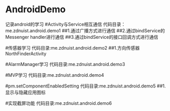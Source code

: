 # AndroidDemo
记录android的学习
#Activity与Service相互通信
代码目录：me.zdnuist.android.demo1
##1.通过广播方式进行通信 
##2.通过bindService的 Messenger handler进行通信
##3.通过bindService的接口回调方式进行通信 

#传感器学习
代码目录:me.zdnuist.android.demo2
##1.方向传感器 NorthFinderActivity 

#AlarmManager学习
代码目录:me.zdnuist.android.demo3

#MVP学习
代码目录:me.zdnuist.android.demo4

#pm.setComponentEnabledSetting
代码目录:me.zdnuist.android.demo5
##1.显示与隐藏应用图标

#实现截屏功能
代码目录:me.zdnuist.android.demo6